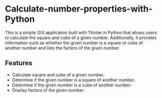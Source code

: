 # Calculate-number-properties-with-Python

This is a simple GUI application built with Tkinter in Python that allows users to calculate the square and cube of a given number. Additionally, it provides information such as whether the given number is a square or cube of another number and lists the factors of the given number.

## Features

- Calculate square and cube of a given number.
- Determine if the given number is a square of another number.
- Determine if the given number is a cube of another number.
- Display factors of the given number.
